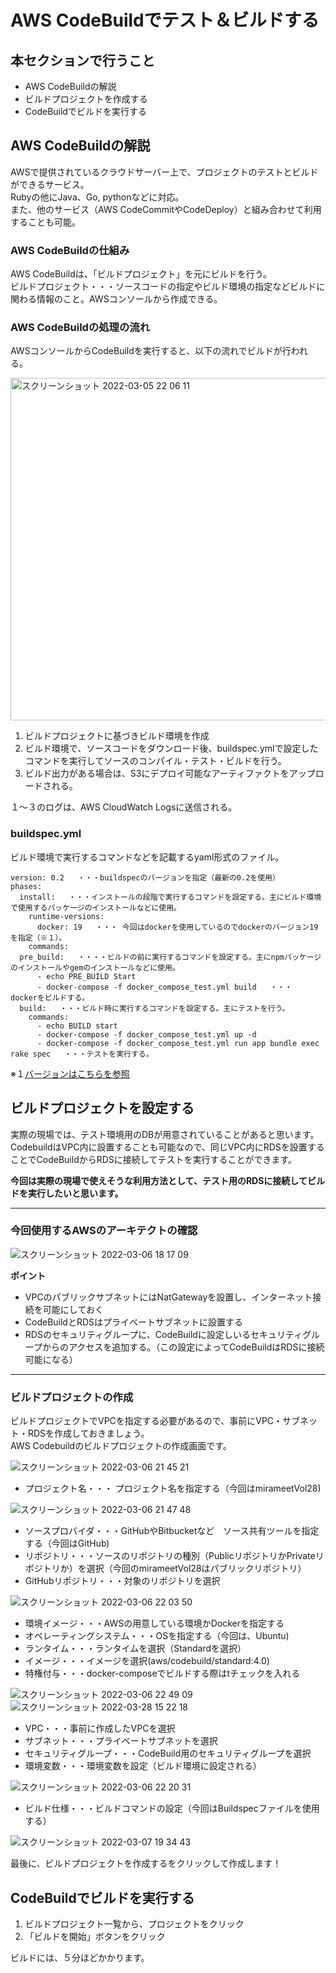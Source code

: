 # AWS CodeBuildでテスト＆ビルドする

## 本セクションで行うこと
- AWS CodeBuildの解説
- ビルドプロジェクトを作成する
- CodeBuildでビルドを実行する

## AWS CodeBuildの解説
 AWSで提供されているクラウドサーバー上で、プロジェクトのテストとビルドができるサービス。  
 Rubyの他にJava、Go, pythonなどに対応。  
 また、他のサービス（AWS CodeCommitやCodeDeploy）と組み合わせて利用することも可能。
 
 ### AWS CodeBuildの仕組み

 AWS CodeBuildは、「ビルドプロジェクト」を元にビルドを行う。  
 ビルドプロジェクト・・・ソースコードの指定やビルド環境の指定などビルドに関わる情報のこと。AWSコンソールから作成できる。
 
 ### AWS CodeBuildの処理の流れ
 AWSコンソールからCodeBuildを実行すると、以下の流れでビルドが行われる。
   
<img width="548" alt="スクリーンショット 2022-03-05 22 06 11" src="https://user-images.githubusercontent.com/52161269/156884332-383af062-3ca2-4af9-b96f-d16baf62bfb7.png">

 1. ビルドプロジェクトに基づきビルド環境を作成
 2. ビルド環境で、ソースコードをダウンロード後、buildspec.ymlで設定したコマンドを実行してソースのコンパイル・テスト・ビルドを行う。
 3. ビルド出力がある場合は、S3にデプロイ可能なアーティファクトをアップロードされる。
 
 １〜３のログは、AWS CloudWatch Logsに送信される。
 
### buildspec.yml
  ビルド環境で実行するコマンドなどを記載するyaml形式のファイル。  

  ```
  version: 0.2   ・・・buildspecのバージョンを指定（最新の0.2を使用）
  phases:
    install:   ・・・インストールの段階で実行するコマンドを設定する。主にビルド環境で使用するパッケージのインストールなどに使用。
      runtime-versions:
        docker: 19   ・・・ 今回はdockerを使用しているのでdockerのバージョン19を指定（※１）。
      commands: 
    pre_build:   ・・・・ビルドの前に実行するコマンドを設定する。主にnpmパッケージのインストールやgemのインストールなどに使用。
        - echo PRE_BUILD Start
        - docker-compose -f docker_compose_test.yml build   ・・・　dockerをビルドする。
    build:   ・・・ビルド時に実行するコマンドを設定する。主にテストを行う。
      commands:
        - echo BUILD start
        - docker-compose -f docker_compose_test.yml up -d
        - docker-compose -f docker_compose_test.yml run app bundle exec rake spec   ・・・テストを実行する。
  ```

※１[バージョンはこちらを参照](https://github.com/aws/aws-codebuild-docker-images/blob/master/ubuntu/standard/4.0/runtimes.yml)


## ビルドプロジェクトを設定する

実際の現場では、テスト環境用のDBが用意されていることがあると思います。  
CodebuildはVPC内に設置することも可能なので、同じVPC内にRDSを設置することでCodeBuildからRDSに接続してテストを実行することができます。  

**今回は実際の現場で使えそうな利用方法として、テスト用のRDSに接続してビルドを実行したいと思います。**

***

### 今回使用するAWSのアーキテクトの確認

 ![スクリーンショット 2022-03-06 18 17 09](https://user-images.githubusercontent.com/52161269/156916843-075d9920-4f8b-4d75-b94e-e7cf2be1489d.png)

**ポイント**
- VPCのパブリックサブネットにはNatGatewayを設置し、インターネット接続を可能にしておく
- CodeBuildとRDSはプライベートサブネットに設置する
- RDSのセキュリティグループに、CodeBuildに設定しいるセキュリティグループからのアクセスを追加する。（この設定によってCodeBuildはRDSに接続可能になる）

***

### ビルドプロジェクトの作成

ビルドプロジェクトでVPCを指定する必要があるので、事前にVPC・サブネット・RDSを作成しておきましょう。  
AWS Codebuildのビルドプロジェクトの作成画面です。

![スクリーンショット 2022-03-06 21 45 21](https://user-images.githubusercontent.com/52161269/156923853-9b0e6438-74fc-46dc-9cef-fe34e57a9a06.png)  
 - プロジェクト名・・・ プロジェクト名を指定する（今回はmirameetVol28)

![スクリーンショット 2022-03-06 21 47 48](https://user-images.githubusercontent.com/52161269/156923973-e0f640e9-7487-46a1-ad83-ac1ff015b7d8.png)  
- ソースプロバイダ・・・GitHubやBitbucketなど　ソース共有ツールを指定する（今回はGitHub)
 - リポジトリ・・・ソースのリポジトリの種別（PublicリポジトリかPrivateリポジトリか）を選択（今回のmirameetVol28はパブリックリポジトリ）
 - GitHubリポジトリ・・・対象のリポジトリを選択
 
 ![スクリーンショット 2022-03-06 22 03 50](https://user-images.githubusercontent.com/52161269/156924513-55b56734-d3fb-4582-81fc-ef74c83fb045.png)  
- 環境イメージ・・・AWSの用意している環境かDockerを指定する
- オペレーティングシステム・・・OSを指定する（今回は、Ubuntu)
- ランタイム・・・ランタイムを選択（Standardを選択）
- イメージ・・・イメージを選択(aws/codebuild/standard:4.0)
- 特権付与・・・docker-composeでビルドする際はtチェックを入れる


![スクリーンショット 2022-03-06 22 49 09](https://user-images.githubusercontent.com/52161269/156926221-27c45b16-ee1d-4682-8bb9-90ca5b5aa617.png)
![スクリーンショット 2022-03-28 15 22 18](https://user-images.githubusercontent.com/52161269/160338195-a1f79fab-597a-47d3-bab3-61a9b99094ce.png)
- VPC・・・事前に作成したVPCを選択
- サブネット・・・プライベートサブネットを選択
- セキュリティグループ・・・CodeBuild用のセキュリティグループを選択
- 環境変数・・・環境変数を設定（ビルド環境に設定される）

![スクリーンショット 2022-03-06 22 20 31](https://user-images.githubusercontent.com/52161269/156925549-8289f9b2-b85b-4f9f-bca6-1bc8ad5f5dbb.png)  
 - ビルド仕様・・・ビルドコマンドの設定（今回はBuildspecファイルを使用する）

![スクリーンショット 2022-03-07 19 34 43](https://user-images.githubusercontent.com/52161269/157014956-a14dd54d-e5f5-4b5b-880f-aa45673c590b.png)

最後に、ビルドプロジェクトを作成するをクリックして作成します！

## CodeBuildでビルドを実行する

1. ビルドプロジェクト一覧から、プロジェクトをクリック
2. 「ビルドを開始」ボタンをクリック

ビルドには、５分ほどかかります。









